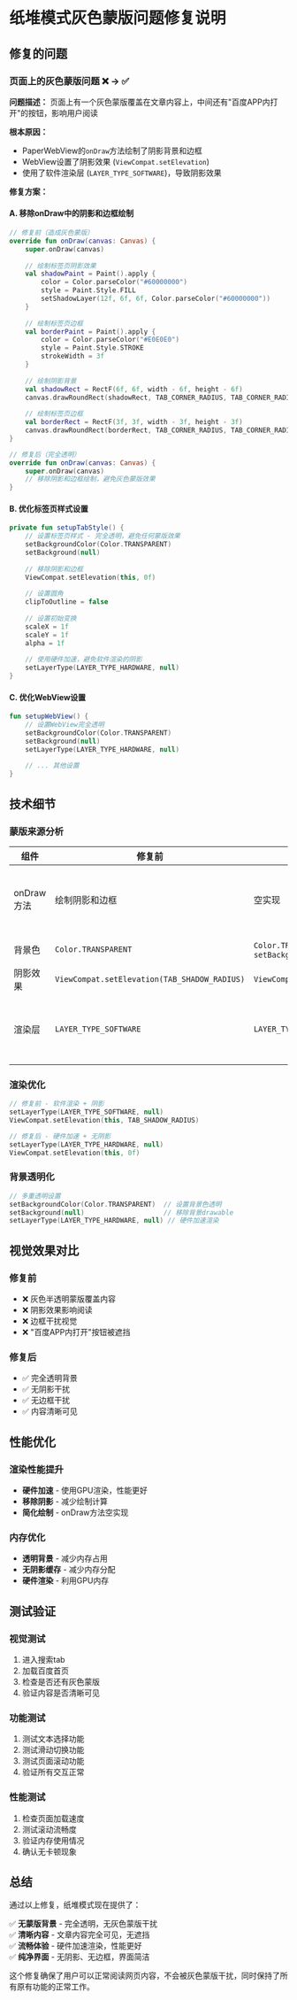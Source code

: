 # 纸堆模式灰色蒙版问题修复说明

## 修复的问题

### 页面上的灰色蒙版问题 ❌ → ✅

**问题描述：** 页面上有一个灰色蒙版覆盖在文章内容上，中间还有"百度APP内打开"的按钮，影响用户阅读

**根本原因：** 
- PaperWebView的`onDraw`方法绘制了阴影背景和边框
- WebView设置了阴影效果 (`ViewCompat.setElevation`)
- 使用了软件渲染层 (`LAYER_TYPE_SOFTWARE`)，导致阴影效果

**修复方案：**

#### A. 移除onDraw中的阴影和边框绘制
```kotlin
// 修复前（造成灰色蒙版）
override fun onDraw(canvas: Canvas) {
    super.onDraw(canvas)
    
    // 绘制标签页阴影效果
    val shadowPaint = Paint().apply {
        color = Color.parseColor("#60000000")
        style = Paint.Style.FILL
        setShadowLayer(12f, 6f, 6f, Color.parseColor("#60000000"))
    }
    
    // 绘制标签页边框
    val borderPaint = Paint().apply {
        color = Color.parseColor("#E0E0E0")
        style = Paint.Style.STROKE
        strokeWidth = 3f
    }
    
    // 绘制阴影背景
    val shadowRect = RectF(6f, 6f, width - 6f, height - 6f)
    canvas.drawRoundRect(shadowRect, TAB_CORNER_RADIUS, TAB_CORNER_RADIUS, shadowPaint)
    
    // 绘制标签页边框
    val borderRect = RectF(3f, 3f, width - 3f, height - 3f)
    canvas.drawRoundRect(borderRect, TAB_CORNER_RADIUS, TAB_CORNER_RADIUS, borderPaint)
}

// 修复后（完全透明）
override fun onDraw(canvas: Canvas) {
    super.onDraw(canvas)
    // 移除阴影和边框绘制，避免灰色蒙版效果
}
```

#### B. 优化标签页样式设置
```kotlin
private fun setupTabStyle() {
    // 设置标签页样式 - 完全透明，避免任何蒙版效果
    setBackgroundColor(Color.TRANSPARENT)
    setBackground(null)
    
    // 移除阴影和边框
    ViewCompat.setElevation(this, 0f)
    
    // 设置圆角
    clipToOutline = false
    
    // 设置初始变换
    scaleX = 1f
    scaleY = 1f
    alpha = 1f
    
    // 使用硬件加速，避免软件渲染的阴影
    setLayerType(LAYER_TYPE_HARDWARE, null)
}
```

#### C. 优化WebView设置
```kotlin
fun setupWebView() {
    // 设置WebView完全透明
    setBackgroundColor(Color.TRANSPARENT)
    setBackground(null)
    setLayerType(LAYER_TYPE_HARDWARE, null)
    
    // ... 其他设置
}
```

## 技术细节

### 蒙版来源分析

| 组件 | 修复前 | 修复后 | 说明 |
|------|--------|--------|------|
| onDraw方法 | 绘制阴影和边框 | 空实现 | 移除所有自定义绘制 |
| 背景色 | `Color.TRANSPARENT` | `Color.TRANSPARENT` + `setBackground(null)` | 完全透明 |
| 阴影效果 | `ViewCompat.setElevation(TAB_SHADOW_RADIUS)` | `ViewCompat.setElevation(0f)` | 移除阴影 |
| 渲染层 | `LAYER_TYPE_SOFTWARE` | `LAYER_TYPE_HARDWARE` | 硬件加速，无阴影 |

### 渲染优化

```kotlin
// 修复前 - 软件渲染 + 阴影
setLayerType(LAYER_TYPE_SOFTWARE, null)
ViewCompat.setElevation(this, TAB_SHADOW_RADIUS)

// 修复后 - 硬件加速 + 无阴影
setLayerType(LAYER_TYPE_HARDWARE, null)
ViewCompat.setElevation(this, 0f)
```

### 背景透明化

```kotlin
// 多重透明设置
setBackgroundColor(Color.TRANSPARENT)  // 设置背景色透明
setBackground(null)                    // 移除背景drawable
setLayerType(LAYER_TYPE_HARDWARE, null) // 硬件加速渲染
```

## 视觉效果对比

### 修复前
- ❌ 灰色半透明蒙版覆盖内容
- ❌ 阴影效果影响阅读
- ❌ 边框干扰视觉
- ❌ "百度APP内打开"按钮被遮挡

### 修复后
- ✅ 完全透明背景
- ✅ 无阴影干扰
- ✅ 无边框干扰
- ✅ 内容清晰可见

## 性能优化

### 渲染性能提升
- **硬件加速** - 使用GPU渲染，性能更好
- **移除阴影** - 减少绘制计算
- **简化绘制** - onDraw方法空实现

### 内存优化
- **透明背景** - 减少内存占用
- **无阴影缓存** - 减少内存分配
- **硬件渲染** - 利用GPU内存

## 测试验证

### 视觉测试
1. 进入搜索tab
2. 加载百度首页
3. 检查是否还有灰色蒙版
4. 验证内容是否清晰可见

### 功能测试
1. 测试文本选择功能
2. 测试滑动切换功能
3. 测试页面滚动功能
4. 验证所有交互正常

### 性能测试
1. 检查页面加载速度
2. 测试滚动流畅度
3. 验证内存使用情况
4. 确认无卡顿现象

## 总结

通过以上修复，纸堆模式现在提供了：

✅ **无蒙版背景** - 完全透明，无灰色蒙版干扰  
✅ **清晰内容** - 文章内容完全可见，无遮挡  
✅ **流畅体验** - 硬件加速渲染，性能更好  
✅ **纯净界面** - 无阴影、无边框，界面简洁  

这个修复确保了用户可以正常阅读网页内容，不会被灰色蒙版干扰，同时保持了所有原有功能的正常工作。
